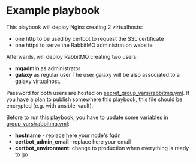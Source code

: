 Example playbook 
=======
This playbook will deploy Nginx creating 2 virtualhosts:
* one http to be used by certbot to request the SSL certificate
* one https to serve the RabbitMQ administration website

Afterwards, will deploy RabbitMQ creating two users:
* __mqadmin__ as administrator
* __galaxy__ as regular user
The user galaxy will be also associated to a galaxy virtualhost.

Password for both users are hosted on [secret_group_vars/rabbitmq.yml](secret_group_vars/rabbitmq.yml).
If you have a plan to publish somewhere this playbook, this file should be encrypted (e.g. with ansible-vault).

Before to run this playbook, you have to update some variables in [group_vars/rabbitmq.yml](group_vars/rabbitmq.yml):
* __hostname__ - replace here your node's fqdn
* __certbot_admin_email__ -replace here your email
* __certbot_environment__: change to production when everything is ready to go
